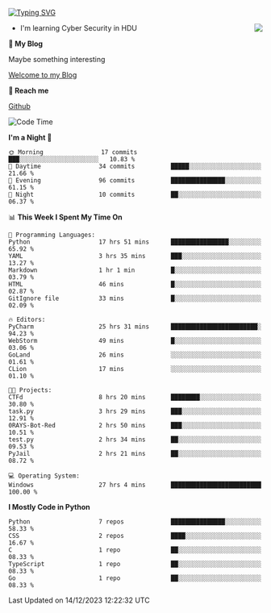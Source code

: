 [![Typing SVG](https://readme-typing-svg.herokuapp.com?font=Fira+Code&pause=1000&random=false&width=450&height=60&lines=Hello+%F0%9F%91%8B%F0%9F%8F%BB;I'm+JBNRZ)](https://git.io/typing-svg)

<a href="#">
  <img align="right" src="https://github-readme-stats.vercel.app/api?username=JBNRZ&show_icons=true&bg_color=15,f2f7fd,E0EAFC" />
</a>

- I'm learning Cyber Security in HDU

 **🌱 My Blog**

Maybe something interesting

[Welcome to my Blog](https://jbnrz.com.cn/)

 **💬 Reach me** 

[Github](https://github.com/JBNRZ)


<!--START_SECTION:waka-->
![Code Time](http://img.shields.io/badge/Code%20Time-183%20hrs%2045%20mins-blue)

**I'm a Night 🦉** 

```text
🌞 Morning                17 commits          ███░░░░░░░░░░░░░░░░░░░░░░   10.83 % 
🌆 Daytime                34 commits          █████░░░░░░░░░░░░░░░░░░░░   21.66 % 
🌃 Evening                96 commits          ███████████████░░░░░░░░░░   61.15 % 
🌙 Night                  10 commits          ██░░░░░░░░░░░░░░░░░░░░░░░   06.37 % 
```


📊 **This Week I Spent My Time On** 

```text
💬 Programming Languages: 
Python                   17 hrs 51 mins      ████████████████░░░░░░░░░   65.92 % 
YAML                     3 hrs 35 mins       ███░░░░░░░░░░░░░░░░░░░░░░   13.27 % 
Markdown                 1 hr 1 min          █░░░░░░░░░░░░░░░░░░░░░░░░   03.79 % 
HTML                     46 mins             █░░░░░░░░░░░░░░░░░░░░░░░░   02.87 % 
GitIgnore file           33 mins             █░░░░░░░░░░░░░░░░░░░░░░░░   02.09 % 

🔥 Editors: 
PyCharm                  25 hrs 31 mins      ████████████████████████░   94.23 % 
WebStorm                 49 mins             █░░░░░░░░░░░░░░░░░░░░░░░░   03.06 % 
GoLand                   26 mins             ░░░░░░░░░░░░░░░░░░░░░░░░░   01.61 % 
CLion                    17 mins             ░░░░░░░░░░░░░░░░░░░░░░░░░   01.10 % 

🐱‍💻 Projects: 
CTFd                     8 hrs 20 mins       ████████░░░░░░░░░░░░░░░░░   30.80 % 
task.py                  3 hrs 29 mins       ███░░░░░░░░░░░░░░░░░░░░░░   12.91 % 
0RAYS-Bot-Red            2 hrs 50 mins       ███░░░░░░░░░░░░░░░░░░░░░░   10.51 % 
test.py                  2 hrs 34 mins       ██░░░░░░░░░░░░░░░░░░░░░░░   09.53 % 
PyJail                   2 hrs 21 mins       ██░░░░░░░░░░░░░░░░░░░░░░░   08.72 % 

💻 Operating System: 
Windows                  27 hrs 4 mins       █████████████████████████   100.00 % 
```

**I Mostly Code in Python** 

```text
Python                   7 repos             ███████████████░░░░░░░░░░   58.33 % 
CSS                      2 repos             ████░░░░░░░░░░░░░░░░░░░░░   16.67 % 
C                        1 repo              ██░░░░░░░░░░░░░░░░░░░░░░░   08.33 % 
TypeScript               1 repo              ██░░░░░░░░░░░░░░░░░░░░░░░   08.33 % 
Go                       1 repo              ██░░░░░░░░░░░░░░░░░░░░░░░   08.33 % 
```




 Last Updated on 14/12/2023 12:22:32 UTC
<!--END_SECTION:waka-->
